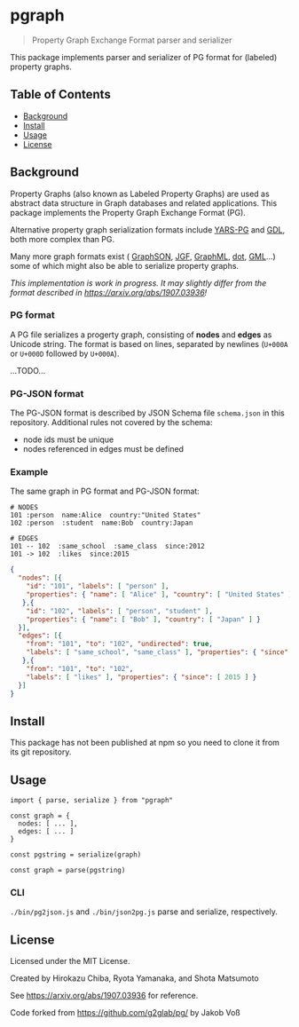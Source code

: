 # pgraph

> Property Graph Exchange Format parser and serializer

This package implements parser and serializer of PG format for (labeled) property graphs. 

## Table of Contents

- [Background](#background)
- [Install](#install)
- [Usage](#usage)
- [License](#license)

## Background

Property Graphs (also known as Labeled Property Graphs) are used as abstract
data structure in Graph databases and related applications. This package
implements the Property Graph Exchange Format (PG).

Alternative property graph serialization formats include
[YARS-PG](https://github.com/lszeremeta/yarspg) and
[GDL](https://github.com/s1ck/gdl), both more complex than PG.

Many more graph formats exist (
[GraphSON](https://tinkerpop.apache.org/docs/3.7.1/dev/io/#graphson),
[JGF](http://jsongraphformat.info/),
[GraphML](http://graphml.graphdrawing.org/),
[dot](https://graphviz.org/doc/info/lang.html),
[GML](https://en.wikipedia.org/wiki/Graph_Modelling_Language)...)
some of which might also be able to serialize property graphs.

*This implementation is work in progress. It may slightly differ from the format described in <https://arxiv.org/abs/1907.03936>!*

### PG format

A PG file serializes a progerty graph, consisting of **nodes** and **edges** as
Unicode string. The format is based on lines, separated by newlines (`U+000A` or
`U+000D` followed by `U+000A`).

...TODO... 

### PG-JSON format

The PG-JSON format is described by JSON Schema file `schema.json` in this
repository. Additional rules not covered by the schema:

- node ids must be unique
- nodes referenced in edges must be defined

### Example

The same graph in PG format and PG-JSON format:

~~~
# NODES
101 :person  name:Alice  country:"United States"
102 :person  :student  name:Bob  country:Japan

# EDGES
101 -- 102  :same_school  :same_class  since:2012
101 -> 102  :likes  since:2015
~~~

~~~json
{
  "nodes": [{
    "id": "101", "labels": [ "person" ],
    "properties": { "name": [ "Alice" ], "country": [ "United States" ] }
   },{
    "id": "102", "labels": [ "person", "student" ],
    "properties": { "name": [ "Bob" ], "country": [ "Japan" ] }
  }],
  "edges": [{
    "from": "101", "to": "102", "undirected": true,
    "labels": [ "same_school", "same_class" ], "properties": { "since": [ 2012 ] }
   },{
    "from": "101", "to": "102",
    "labels": [ "likes" ], "properties": { "since": [ 2015 ] }
  }]
}
~~~

## Install

This package has not been published at npm so you need to clone it from its git repository.

## Usage

~~~
import { parse, serialize } from "pgraph"

const graph = {
  nodes: [ ... ],
  edges: [ ... ] 
}

const pgstring = serialize(graph)

const graph = parse(pgstring)
~~~

### CLI

`./bin/pg2json.js` and `./bin/json2pg.js` parse and serialize, respectively.

## License

Licensed under the MIT License.

Created by Hirokazu Chiba, Ryota Yamanaka, and Shota Matsumoto

See <https://arxiv.org/abs/1907.03936> for reference.

Code forked from <https://github.com/g2glab/pg/> by Jakob Voß

